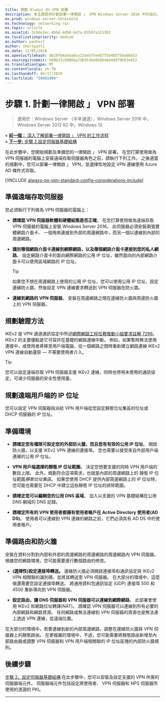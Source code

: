 ```yaml
---
title: 規劃 Always On VPN 部署
description: 本主題提供計劃部署一律開啟 」 VPN Windows Server 2016 中的指示。
ms.prod: windows-server-threshold
ms.technology: networking-ras
ms.topic: article
ms.assetid: 3c9de3ec-4bbd-4db0-b47a-03507a315383
ms.localizationpriority: medium
ms.author: pashort
author: shortpatti
ms.date: 11/05/2018
ms.openlocfilehash: d629f04abda0ce22deb75e487f5b485f50a60a53
ms.sourcegitcommit: 0d0b32c8986ba7db9536e0b8648d4ddf9b03e452
ms.translationtype: MT
ms.contentlocale: zh-TW
ms.lasthandoff: 04/17/2019
ms.locfileid: "59881909"
---
```

# <a name="step-1-plan-the-always-on-vpn-deployment"></a>步驟 1. 計劃一律開啟 」 VPN 部署

>適用於：Windows Server （半年通道），Windows Server 2016 中，Windows Server 2012 R2 中，Windows 10


&#171;  [**前一個：** 深入了解部署一律開啟 」 VPN 的工作流程](always-on-vpn-deploy-deployment.md)<br>
&#187;  [**下一步:** 步驟 2.設定伺服器基礎結構](vpn-deploy-server-infrastructure.md)

在此步驟中，您開始規劃及準備您的一律開啟 」 VPN 部署。 在您打算使用做為 VPN 伺服器的電腦上安裝遠端存取伺服器角色之前，請執行下列工作。 之後適當的規劃中，您可以部署一律開啟 」 VPN，並選擇性地設定 VPN 連線使用 Azure AD 條件式存取。 

[!INCLUDE [always-on-vpn-standard-config-considerations-include](../../../includes/always-on-vpn-standard-config-considerations-include.md)]


## <a name="prepare-the-remote-access-server"></a>準備遠端存取伺服器

您必須執行下列做為 VPN 伺服器的電腦上： 

- **請確認 VPN 伺服器軟體和硬體組態是否正確**。 在您打算使用做為遠端存取 VPN 伺服器的電腦上安裝 Windows Server 2016。 此伺服器必須安裝兩張實體網路介面卡、 一個用來連接到外部的周邊網路中，而另一個以連線到內部的周邊網路。

- **識別哪個網路介面卡連線到網際網路，以及哪個網路介面卡連接到您的私人網路**。 設定網路介面卡的面向網際網路的公用 IP 位址，雖然面向的內部網路介面卡可以使用區域網路的 IP 位址。

    >[!TIP]
    >如果您不想在周邊網路上使用的公用 IP 位址，您可以使用公用 IP 位址，設定邊緣防火牆，然後設定 VPN 連線要求轉送到 VPN 伺服器在防火牆。

- **連線到網路的 VPN 伺服器**。 安裝在周邊網路之間在邊緣防火牆與周邊防火牆上的 VPN 伺服器。

## <a name="plan-authentication-methods"></a>規劃驗證方法

IKEv2 是 VPN 通道通訊協定中所述[網際網路工程任務推動小組要求註解 7296](https://datatracker.ietf.org/doc/rfc7296/)。 IKEv2 的主要優點是它可容許在基礎的網路連線中斷。 例如，如果暫時無法使用連接中，或使用者將移至用戶端電腦，從一個網路之間時重新建立網路連線 IKEv2 VPN 連線自動還原 — 不需要使用者介入。

>[!TIP]
>您可以設定遠端存取 VPN 伺服器支援 IKEv2 連線，同時也停用未使用的通訊協定，可減少伺服器的安全性使用量。 

## <a name="plan-ip-addresses-for-remote-clients"></a>規劃遠端用戶端的 IP 位址

您可以設定 VPN 伺服器指派給 VPN 用戶端從您設定靜態位址集區的位址或 DHCP 伺服器的 IP 位址。 

## <a name="prepare-the-environment"></a>準備環境

- **請確定您有權限可設定您的外部防火牆，而且您有有效的公用 IP 位址**。 開啟防火牆，以支援 IKEv2 VPN 連線的連接埠。 您也需要以接受來自外部用戶端連線的公用 IP 位址。

- **VPN 用戶端選擇的靜態 IP 位址範圍**。 決定您想要支援的同時 VPN 用戶端的數目上限。 此外，規劃符合這項需求，也就是內部的周邊網路上的 靜態 IP 位址範圍*靜態位址集區*。 如果您使用 DHCP 提供內部周邊網路上的 IP 位址時，您可能也需要在 DHCP 中建立這些靜態 IP 位址的排除範圍。

- **請確定您可以編輯您的公用 DNS 區域**。 加入以支援的 VPN 基礎結構在公用 DNS 網域的 DNS 記錄。 

- **請確定所有的 VPN 使用者都擁有使用者帳戶在 Active Directory 使用者\(AD DS\)**。 使用者可以連線到 VPN 連線的網路之前，它們必須具有 AD DS 中的使用者帳戶。

## <a name="prepare-routing-and-firewall"></a>準備路由和防火牆 

安裝在資料分割到內部和外部的周邊網路的周邊網路的周邊網路內 VPN 伺服器。 根據您的網路環境，您可能需要進行數個路由的修改。

- **\(選擇性\)設定連接埠轉送。** 邊緣防火牆必須開啟連接埠和通訊協定與 IKEv2 VPN 相關聯的識別碼，並將其轉送至 VPN 伺服器。 在大部分的環境中，這麼做還需要您設定連接埠轉送。 將通用資料包通訊協定 (UDP) 連接埠 500 和 4500 重新導向到 VPN 伺服器。

- **設定路由，讓 DNS 伺服器和 VPN 伺服器可以連線到網際網路**。 此部署會使用 IKEv2 和網路位址轉譯\(NAT\)。 請確認 VPN 伺服器可以連線到所有必要的內部網路和網路資源。 任何網路或無法連線到 VPN 伺服器的資源也是無法連上透過 VPN 連線，從遠端位置。

在大部分的環境中，若要連線到新的內部周邊網路，調整在邊緣防火牆與 VPN 伺服器上的靜態路由。 在更複雜的環境中，不過，您可能需要將靜態路由新增至內部路由器或調整 VPN 伺服器和 VPN 用戶端相關聯的 IP 位址區塊的內部防火牆規則。

## <a name="next-step"></a>後續步驟
[步驟 2。設定伺服器基礎結構](vpn-deploy-server-infrastructure.md):在此步驟中，您可以安裝及設定支援的 VPN 所需的伺服器端元件。 伺服器端元件包括設定將使用者、 VPN 伺服器和 NPS 伺服器所使用的憑證的 PKI。 

---